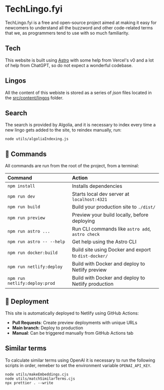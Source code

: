 # TechLingo.fyi

TechLingo.fyi is a free and open-source project aimed at making it easy for newcomers to understand all the buzzword and other code-related terms that we, as programmers tend to use with so much familiarity.

## Tech

This website is built using [Astro](https://astro.build/) with some help from Vercel's v0 and a lot of help from ChatGPT, so do not expect a wonderful codebase.

## Lingos

All the content of this webiste is stored as a series of _json_ files located in the [src/content/lingos](src/content/lingos) folder.

## Search

The search is provided by Algolia, and it is necessary to index every time a new lingo gets added to the site, to reindex manually, run:

```shell
node utils/algoliaIndexing.js
```

## 🧞 Commands

All commands are run from the root of the project, from a terminal:

| Command                   | Action                                           |
| :------------------------ | :----------------------------------------------- |
| `npm install`             | Installs dependencies                            |
| `npm run dev`             | Starts local dev server at `localhost:4321`      |
| `npm run build`           | Build your production site to `./dist/`          |
| `npm run preview`         | Preview your build locally, before deploying     |
| `npm run astro ...`       | Run CLI commands like `astro add`, `astro check` |
| `npm run astro -- --help` | Get help using the Astro CLI                     |
| `npm run docker:build`    | Build site using Docker and export to `dist-docker/` |
| `npm run netlify:deploy`  | Build with Docker and deploy to Netlify preview |
| `npm run netlify:deploy:prod` | Build with Docker and deploy to Netlify production |

## 🚀 Deployment

This site is automatically deployed to Netlify using GitHub Actions:

- **Pull Requests**: Create preview deployments with unique URLs
- **Main branch**: Deploy to production
- **Manual**: Can be triggered manually from GitHub Actions tab

## Similar terms

To calculate similar terms using OpenAI it is necessary to run the following scripts in order, remeber to set the environment variable `OPENAI_API_KEY`.

```shell
node utils/makeEmbeddings.cjs
node utils/matchSimilarTerms.cjs
npx prettier . --write
```
